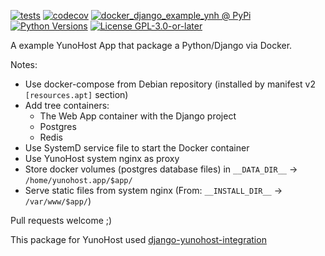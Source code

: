 [![tests](https://github.com/YunoHost-Apps/docker_django_example_ynh/actions/workflows/tests.yml/badge.svg?branch=main)](https://github.com/YunoHost-Apps/docker_django_example_ynh/actions/workflows/tests.yml)
[![codecov](https://codecov.io/github/jedie/docker_django_example_ynh/branch/main/graph/badge.svg)](https://app.codecov.io/github/jedie/docker_django_example_ynh)
[![docker_django_example_ynh @ PyPi](https://img.shields.io/pypi/v/docker_django_example_ynh?label=docker_django_example_ynh%20%40%20PyPi)](https://pypi.org/project/docker_django_example_ynh/)
[![Python Versions](https://img.shields.io/pypi/pyversions/docker_django_example_ynh)](https://github.com/YunoHost-Apps/docker_django_example_ynh/blob/main/pyproject.toml)
[![License GPL-3.0-or-later](https://img.shields.io/pypi/l/docker_django_example_ynh)](https://github.com/YunoHost-Apps/docker_django_example_ynh/blob/main/LICENSE)

A example YunoHost App that package a Python/Django via Docker.

Notes:

 * Use docker-compose from Debian repository (installed by manifest v2 `[resources.apt]` section)
 * Add tree containers:
   * The Web App container with the Django project
   * Postgres
   * Redis
 * Use SystemD service file to start the Docker container
 * Use YunoHost system nginx as proxy
 * Store docker volumes (postgres database files) in `__DATA_DIR__` -> `/home/yunohost.app/$app/`
 * Serve static files from system nginx (From: `__INSTALL_DIR__` -> `/var/www/$app/`)

Pull requests welcome ;)

This package for YunoHost used [django-yunohost-integration](https://github.com/YunoHost-Apps/django_yunohost_integration)
